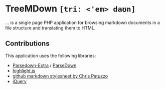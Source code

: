 # TreeMDown `[triː <'em> daʊn]`

... is a single page PHP application for browsing markdown documents in a file structure and translating them to HTML.

## Contributions

This application uses the following libraries:

 * [Parsedown-Extra](https://github.com/erusev/parsedown-extra) / [ParseDown](http://parsedown.org)
 * [highlight.js](https://highlightjs.org)
 * [github markdown stylesheet by Chris Patuzzo](https://gist.github.com/tuzz/3331384)
 * [jQuery](http://jquery.com)
